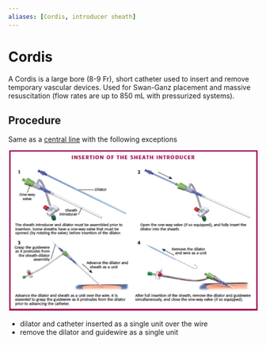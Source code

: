 ```yaml
---
aliases: [Cordis, introducer sheath]
---
```

# Cordis
A Cordis is a large bore (8-9 Fr), short catheter used to insert and remove temporary vascular devices. Used for Swan-Ganz placement and massive resuscitation (flow rates are up to 850 mL with pressurized systems).

## Procedure
Same as a [central line](Central%20Lines.md) with the following exceptions

![](_attachments/Pasted%20image%2020221228182315.png)

- dilator and catheter inserted as a single unit over the wire
- remove the dilator and guidewire as a single unit
